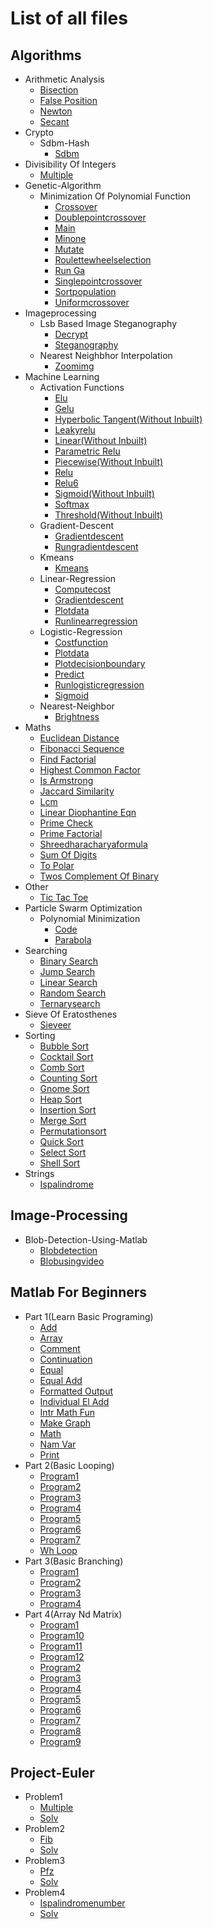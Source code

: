 # List of all files

## Algorithms
  * Arithmetic Analysis
    * [Bisection](https://github.com/TheAlgorithms/MATLAB-Octave/blob/master/algorithms/arithmetic_analysis/bisection.m)
    * [False Position](https://github.com/TheAlgorithms/MATLAB-Octave/blob/master/algorithms/arithmetic_analysis/false_position.m)
    * [Newton](https://github.com/TheAlgorithms/MATLAB-Octave/blob/master/algorithms/arithmetic_analysis/newton.m)
    * [Secant](https://github.com/TheAlgorithms/MATLAB-Octave/blob/master/algorithms/arithmetic_analysis/secant.m)
  * Crypto
    * Sdbm-Hash
      * [Sdbm](https://github.com/TheAlgorithms/MATLAB-Octave/blob/master/algorithms/crypto/sdbm-hash/sdbm.m)
  * Divisibility Of Integers
    * [Multiple](https://github.com/TheAlgorithms/MATLAB-Octave/blob/master/algorithms/Divisibility_of_integers/multiple.m)
  * Genetic-Algorithm
    * Minimization Of Polynomial Function
      * [Crossover](https://github.com/TheAlgorithms/MATLAB-Octave/blob/master/algorithms/Genetic-Algorithm/Minimization%20of%20polynomial%20function/Crossover.m)
      * [Doublepointcrossover](https://github.com/TheAlgorithms/MATLAB-Octave/blob/master/algorithms/Genetic-Algorithm/Minimization%20of%20polynomial%20function/DoublePointCrossover.m)
      * [Main](https://github.com/TheAlgorithms/MATLAB-Octave/blob/master/algorithms/Genetic-Algorithm/Minimization%20of%20polynomial%20function/main.m)
      * [Minone](https://github.com/TheAlgorithms/MATLAB-Octave/blob/master/algorithms/Genetic-Algorithm/Minimization%20of%20polynomial%20function/minone.m)
      * [Mutate](https://github.com/TheAlgorithms/MATLAB-Octave/blob/master/algorithms/Genetic-Algorithm/Minimization%20of%20polynomial%20function/Mutate.m)
      * [Roulettewheelselection](https://github.com/TheAlgorithms/MATLAB-Octave/blob/master/algorithms/Genetic-Algorithm/Minimization%20of%20polynomial%20function/RouletteWheelSelection.m)
      * [Run Ga](https://github.com/TheAlgorithms/MATLAB-Octave/blob/master/algorithms/Genetic-Algorithm/Minimization%20of%20polynomial%20function/Run_GA.m)
      * [Singlepointcrossover](https://github.com/TheAlgorithms/MATLAB-Octave/blob/master/algorithms/Genetic-Algorithm/Minimization%20of%20polynomial%20function/SinglePointCrossover.m)
      * [Sortpopulation](https://github.com/TheAlgorithms/MATLAB-Octave/blob/master/algorithms/Genetic-Algorithm/Minimization%20of%20polynomial%20function/SortPopulation.m)
      * [Uniformcrossover](https://github.com/TheAlgorithms/MATLAB-Octave/blob/master/algorithms/Genetic-Algorithm/Minimization%20of%20polynomial%20function/UniformCrossover.m)
  * Imageprocessing
    * Lsb Based Image Steganography
      * [Decrypt](https://github.com/TheAlgorithms/MATLAB-Octave/blob/master/algorithms/ImageProcessing/LSB%20based%20Image%20Steganography/decrypt.m)
      * [Steganography](https://github.com/TheAlgorithms/MATLAB-Octave/blob/master/algorithms/ImageProcessing/LSB%20based%20Image%20Steganography/steganography.m)
    * Nearest Neighbhor Interpolation
      * [Zoomimg](https://github.com/TheAlgorithms/MATLAB-Octave/blob/master/algorithms/ImageProcessing/Nearest%20Neighbhor%20Interpolation/zoomimg.m)
  * Machine Learning
    * Activation Functions
      * [Elu](https://github.com/TheAlgorithms/MATLAB-Octave/blob/master/algorithms/machine_learning/Activation%20Functions/ELU.m)
      * [Gelu](https://github.com/TheAlgorithms/MATLAB-Octave/blob/master/algorithms/machine_learning/Activation%20Functions/GELU.m)
      * [Hyperbolic Tangent(Without Inbuilt)](https://github.com/TheAlgorithms/MATLAB-Octave/blob/master/algorithms/machine_learning/Activation%20Functions/Hyperbolic_tangent(without%20inbuilt).m)
      * [Leakyrelu](https://github.com/TheAlgorithms/MATLAB-Octave/blob/master/algorithms/machine_learning/Activation%20Functions/LeakyReLU.m)
      * [Linear(Without Inbuilt)](https://github.com/TheAlgorithms/MATLAB-Octave/blob/master/algorithms/machine_learning/Activation%20Functions/Linear(without%20inbuilt).m)
      * [Parametric Relu](https://github.com/TheAlgorithms/MATLAB-Octave/blob/master/algorithms/machine_learning/Activation%20Functions/Parametric_ReLU.m)
      * [Piecewise(Without Inbuilt)](https://github.com/TheAlgorithms/MATLAB-Octave/blob/master/algorithms/machine_learning/Activation%20Functions/Piecewise(without%20inbuilt).m)
      * [Relu](https://github.com/TheAlgorithms/MATLAB-Octave/blob/master/algorithms/machine_learning/Activation%20Functions/ReLU.m)
      * [Relu6](https://github.com/TheAlgorithms/MATLAB-Octave/blob/master/algorithms/machine_learning/Activation%20Functions/ReLU6.m)
      * [Sigmoid(Without Inbuilt)](https://github.com/TheAlgorithms/MATLAB-Octave/blob/master/algorithms/machine_learning/Activation%20Functions/Sigmoid(without%20inbuilt).m)
      * [Softmax](https://github.com/TheAlgorithms/MATLAB-Octave/blob/master/algorithms/machine_learning/Activation%20Functions/Softmax.m)
      * [Threshold(Without Inbuilt)](https://github.com/TheAlgorithms/MATLAB-Octave/blob/master/algorithms/machine_learning/Activation%20Functions/Threshold(without%20inbuilt).m)
    * Gradient-Descent
      * [Gradientdescent](https://github.com/TheAlgorithms/MATLAB-Octave/blob/master/algorithms/machine_learning/Gradient-Descent/gradientdescent.m)
      * [Rungradientdescent](https://github.com/TheAlgorithms/MATLAB-Octave/blob/master/algorithms/machine_learning/Gradient-Descent/runGradientDescent.m)
    * Kmeans
      * [Kmeans](https://github.com/TheAlgorithms/MATLAB-Octave/blob/master/algorithms/machine_learning/kmeans/kmeans.m)
    * Linear-Regression
      * [Computecost](https://github.com/TheAlgorithms/MATLAB-Octave/blob/master/algorithms/machine_learning/Linear-Regression/computecost.m)
      * [Gradientdescent](https://github.com/TheAlgorithms/MATLAB-Octave/blob/master/algorithms/machine_learning/Linear-Regression/gradientdescent.m)
      * [Plotdata](https://github.com/TheAlgorithms/MATLAB-Octave/blob/master/algorithms/machine_learning/Linear-Regression/plotdata.m)
      * [Runlinearregression](https://github.com/TheAlgorithms/MATLAB-Octave/blob/master/algorithms/machine_learning/Linear-Regression/runLinearRegression.m)
    * Logistic-Regression
      * [Costfunction](https://github.com/TheAlgorithms/MATLAB-Octave/blob/master/algorithms/machine_learning/Logistic-Regression/costfunction.m)
      * [Plotdata](https://github.com/TheAlgorithms/MATLAB-Octave/blob/master/algorithms/machine_learning/Logistic-Regression/plotdata.m)
      * [Plotdecisionboundary](https://github.com/TheAlgorithms/MATLAB-Octave/blob/master/algorithms/machine_learning/Logistic-Regression/plotdecisionboundary.m)
      * [Predict](https://github.com/TheAlgorithms/MATLAB-Octave/blob/master/algorithms/machine_learning/Logistic-Regression/Predict.m)
      * [Runlogisticregression](https://github.com/TheAlgorithms/MATLAB-Octave/blob/master/algorithms/machine_learning/Logistic-Regression/runLogisticRegression.m)
      * [Sigmoid](https://github.com/TheAlgorithms/MATLAB-Octave/blob/master/algorithms/machine_learning/Logistic-Regression/Sigmoid.m)
    * Nearest-Neighbor
      * [Brightness](https://github.com/TheAlgorithms/MATLAB-Octave/blob/master/algorithms/machine_learning/Nearest-Neighbor/brightness.m)
  * Maths
    * [Euclidean Distance](https://github.com/TheAlgorithms/MATLAB-Octave/blob/master/algorithms/maths/euclidean_distance.m)
    * [Fibonacci Sequence](https://github.com/TheAlgorithms/MATLAB-Octave/blob/master/algorithms/maths/fibonacci_sequence.m)
    * [Find Factorial](https://github.com/TheAlgorithms/MATLAB-Octave/blob/master/algorithms/maths/find_factorial.m)
    * [Highest Common Factor](https://github.com/TheAlgorithms/MATLAB-Octave/blob/master/algorithms/maths/highest_common_factor.m)
    * [Is Armstrong](https://github.com/TheAlgorithms/MATLAB-Octave/blob/master/algorithms/maths/is_armstrong.m)
    * [Jaccard Similarity](https://github.com/TheAlgorithms/MATLAB-Octave/blob/master/algorithms/maths/jaccard_similarity.m)
    * [Lcm](https://github.com/TheAlgorithms/MATLAB-Octave/blob/master/algorithms/maths/lcm.m)
    * [Linear Diophantine Eqn](https://github.com/TheAlgorithms/MATLAB-Octave/blob/master/algorithms/maths/linear_diophantine_eqn.m)
    * [Prime Check](https://github.com/TheAlgorithms/MATLAB-Octave/blob/master/algorithms/maths/prime_check.m)
    * [Prime Factorial](https://github.com/TheAlgorithms/MATLAB-Octave/blob/master/algorithms/maths/prime_factorial.m)
    * [Shreedharacharyaformula](https://github.com/TheAlgorithms/MATLAB-Octave/blob/master/algorithms/maths/shreeDharacharyaFormula.m)
    * [Sum Of Digits](https://github.com/TheAlgorithms/MATLAB-Octave/blob/master/algorithms/maths/sum_of_digits.m)
    * [To Polar](https://github.com/TheAlgorithms/MATLAB-Octave/blob/master/algorithms/maths/to_polar.m)
    * [Twos Complement Of Binary](https://github.com/TheAlgorithms/MATLAB-Octave/blob/master/algorithms/maths/twos_complement_of_binary.m)
  * Other
    * [Tic Tac Toe](https://github.com/TheAlgorithms/MATLAB-Octave/blob/master/algorithms/other/tic_tac_toe.m)
  * Particle Swarm Optimization
    * Polynomial Minimization
      * [Code](https://github.com/TheAlgorithms/MATLAB-Octave/blob/master/algorithms/Particle_Swarm_Optimization/Polynomial%20Minimization/code.m)
      * [Parabola](https://github.com/TheAlgorithms/MATLAB-Octave/blob/master/algorithms/Particle_Swarm_Optimization/Polynomial%20Minimization/Parabola.m)
  * Searching
    * [Binary Search](https://github.com/TheAlgorithms/MATLAB-Octave/blob/master/algorithms/Searching/binary_search.m)
    * [Jump Search](https://github.com/TheAlgorithms/MATLAB-Octave/blob/master/algorithms/Searching/jump_search.m)
    * [Linear Search](https://github.com/TheAlgorithms/MATLAB-Octave/blob/master/algorithms/Searching/linear_search.m)
    * [Random Search](https://github.com/TheAlgorithms/MATLAB-Octave/blob/master/algorithms/Searching/random_search.m)
    * [Ternarysearch](https://github.com/TheAlgorithms/MATLAB-Octave/blob/master/algorithms/Searching/ternarySearch.m)
  * Sieve Of Eratosthenes
    * [Sieveer](https://github.com/TheAlgorithms/MATLAB-Octave/blob/master/algorithms/Sieve_of_Eratosthenes/sieveER.m)
  * Sorting
    * [Bubble Sort](https://github.com/TheAlgorithms/MATLAB-Octave/blob/master/algorithms/sorting/bubble_sort.m)
    * [Cocktail Sort](https://github.com/TheAlgorithms/MATLAB-Octave/blob/master/algorithms/sorting/cocktail_sort.m)
    * [Comb Sort](https://github.com/TheAlgorithms/MATLAB-Octave/blob/master/algorithms/sorting/comb_sort.m)
    * [Counting Sort](https://github.com/TheAlgorithms/MATLAB-Octave/blob/master/algorithms/sorting/counting_sort.m)
    * [Gnome Sort](https://github.com/TheAlgorithms/MATLAB-Octave/blob/master/algorithms/sorting/gnome_sort.m)
    * [Heap Sort](https://github.com/TheAlgorithms/MATLAB-Octave/blob/master/algorithms/sorting/heap_sort.m)
    * [Insertion Sort](https://github.com/TheAlgorithms/MATLAB-Octave/blob/master/algorithms/sorting/insertion_sort.m)
    * [Merge Sort](https://github.com/TheAlgorithms/MATLAB-Octave/blob/master/algorithms/sorting/merge_sort.m)
    * [Permutationsort](https://github.com/TheAlgorithms/MATLAB-Octave/blob/master/algorithms/sorting/permutationSort.m)
    * [Quick Sort](https://github.com/TheAlgorithms/MATLAB-Octave/blob/master/algorithms/sorting/quick_sort.m)
    * [Select Sort](https://github.com/TheAlgorithms/MATLAB-Octave/blob/master/algorithms/sorting/select_sort.m)
    * [Shell Sort](https://github.com/TheAlgorithms/MATLAB-Octave/blob/master/algorithms/sorting/shell_sort.m)
  * Strings
    * [Ispalindrome](https://github.com/TheAlgorithms/MATLAB-Octave/blob/master/algorithms/Strings/isPalindrome.m)

## Image-Processing
  * Blob-Detection-Using-Matlab
    * [Blobdetection](https://github.com/TheAlgorithms/MATLAB-Octave/blob/master/image-processing/Blob-detection-using-Matlab/blobDetection.m)
    * [Blobusingvideo](https://github.com/TheAlgorithms/MATLAB-Octave/blob/master/image-processing/Blob-detection-using-Matlab/BlobUsingVideo.m)

## Matlab For Beginners
  * Part 1(Learn Basic Programing)
    * [Add](https://github.com/TheAlgorithms/MATLAB-Octave/blob/master/matlab_for_beginners/part_1(learn_basic_programing)/add.m)
    * [Array](https://github.com/TheAlgorithms/MATLAB-Octave/blob/master/matlab_for_beginners/part_1(learn_basic_programing)/array.m)
    * [Comment](https://github.com/TheAlgorithms/MATLAB-Octave/blob/master/matlab_for_beginners/part_1(learn_basic_programing)/comment.m)
    * [Continuation](https://github.com/TheAlgorithms/MATLAB-Octave/blob/master/matlab_for_beginners/part_1(learn_basic_programing)/continuation.m)
    * [Equal](https://github.com/TheAlgorithms/MATLAB-Octave/blob/master/matlab_for_beginners/part_1(learn_basic_programing)/equal.m)
    * [Equal Add](https://github.com/TheAlgorithms/MATLAB-Octave/blob/master/matlab_for_beginners/part_1(learn_basic_programing)/equal_add.m)
    * [Formatted Output](https://github.com/TheAlgorithms/MATLAB-Octave/blob/master/matlab_for_beginners/part_1(learn_basic_programing)/formatted_output.m)
    * [Individual El Add](https://github.com/TheAlgorithms/MATLAB-Octave/blob/master/matlab_for_beginners/part_1(learn_basic_programing)/individual_eL_add.m)
    * [Intr Math Fun](https://github.com/TheAlgorithms/MATLAB-Octave/blob/master/matlab_for_beginners/part_1(learn_basic_programing)/intr_math_fun.m)
    * [Make Graph](https://github.com/TheAlgorithms/MATLAB-Octave/blob/master/matlab_for_beginners/part_1(learn_basic_programing)/make_graph.m)
    * [Math](https://github.com/TheAlgorithms/MATLAB-Octave/blob/master/matlab_for_beginners/part_1(learn_basic_programing)/math.m)
    * [Nam Var](https://github.com/TheAlgorithms/MATLAB-Octave/blob/master/matlab_for_beginners/part_1(learn_basic_programing)/nam_var.m)
    * [Print](https://github.com/TheAlgorithms/MATLAB-Octave/blob/master/matlab_for_beginners/part_1(learn_basic_programing)/print.m)
  * Part 2(Basic Looping)
    * [Program1](https://github.com/TheAlgorithms/MATLAB-Octave/blob/master/matlab_for_beginners/part_2(basic_looping)/program1.m)
    * [Program2](https://github.com/TheAlgorithms/MATLAB-Octave/blob/master/matlab_for_beginners/part_2(basic_looping)/program2.m)
    * [Program3](https://github.com/TheAlgorithms/MATLAB-Octave/blob/master/matlab_for_beginners/part_2(basic_looping)/program3.m)
    * [Program4](https://github.com/TheAlgorithms/MATLAB-Octave/blob/master/matlab_for_beginners/part_2(basic_looping)/program4.m)
    * [Program5](https://github.com/TheAlgorithms/MATLAB-Octave/blob/master/matlab_for_beginners/part_2(basic_looping)/program5.m)
    * [Program6](https://github.com/TheAlgorithms/MATLAB-Octave/blob/master/matlab_for_beginners/part_2(basic_looping)/program6.m)
    * [Program7](https://github.com/TheAlgorithms/MATLAB-Octave/blob/master/matlab_for_beginners/part_2(basic_looping)/program7.m)
    * [Wh Loop](https://github.com/TheAlgorithms/MATLAB-Octave/blob/master/matlab_for_beginners/part_2(basic_looping)/wh_loop.m)
  * Part 3(Basic Branching)
    * [Program1](https://github.com/TheAlgorithms/MATLAB-Octave/blob/master/matlab_for_beginners/part_3(basic_branching)/program1.m)
    * [Program2](https://github.com/TheAlgorithms/MATLAB-Octave/blob/master/matlab_for_beginners/part_3(basic_branching)/program2.m)
    * [Program3](https://github.com/TheAlgorithms/MATLAB-Octave/blob/master/matlab_for_beginners/part_3(basic_branching)/program3.m)
    * [Program4](https://github.com/TheAlgorithms/MATLAB-Octave/blob/master/matlab_for_beginners/part_3(basic_branching)/program4.m)
  * Part 4(Array Nd Matrix)
    * [Program1](https://github.com/TheAlgorithms/MATLAB-Octave/blob/master/matlab_for_beginners/part_4(array_nd_matrix)/program1.m)
    * [Program10](https://github.com/TheAlgorithms/MATLAB-Octave/blob/master/matlab_for_beginners/part_4(array_nd_matrix)/program10.m)
    * [Program11](https://github.com/TheAlgorithms/MATLAB-Octave/blob/master/matlab_for_beginners/part_4(array_nd_matrix)/program11.m)
    * [Program12](https://github.com/TheAlgorithms/MATLAB-Octave/blob/master/matlab_for_beginners/part_4(array_nd_matrix)/program12.m)
    * [Program2](https://github.com/TheAlgorithms/MATLAB-Octave/blob/master/matlab_for_beginners/part_4(array_nd_matrix)/program2.m)
    * [Program3](https://github.com/TheAlgorithms/MATLAB-Octave/blob/master/matlab_for_beginners/part_4(array_nd_matrix)/program3.m)
    * [Program4](https://github.com/TheAlgorithms/MATLAB-Octave/blob/master/matlab_for_beginners/part_4(array_nd_matrix)/program4.m)
    * [Program5](https://github.com/TheAlgorithms/MATLAB-Octave/blob/master/matlab_for_beginners/part_4(array_nd_matrix)/program5.m)
    * [Program6](https://github.com/TheAlgorithms/MATLAB-Octave/blob/master/matlab_for_beginners/part_4(array_nd_matrix)/program6.m)
    * [Program7](https://github.com/TheAlgorithms/MATLAB-Octave/blob/master/matlab_for_beginners/part_4(array_nd_matrix)/program7.m)
    * [Program8](https://github.com/TheAlgorithms/MATLAB-Octave/blob/master/matlab_for_beginners/part_4(array_nd_matrix)/program8.m)
    * [Program9](https://github.com/TheAlgorithms/MATLAB-Octave/blob/master/matlab_for_beginners/part_4(array_nd_matrix)/program9.m)

## Project-Euler
  * Problem1
    * [Multiple](https://github.com/TheAlgorithms/MATLAB-Octave/blob/master/project-euler/Problem1/multiple.m)
    * [Solv](https://github.com/TheAlgorithms/MATLAB-Octave/blob/master/project-euler/Problem1/solv.m)
  * Problem2
    * [Fib](https://github.com/TheAlgorithms/MATLAB-Octave/blob/master/project-euler/Problem2/fib.m)
    * [Solv](https://github.com/TheAlgorithms/MATLAB-Octave/blob/master/project-euler/Problem2/solv.m)
  * Problem3
    * [Pfz](https://github.com/TheAlgorithms/MATLAB-Octave/blob/master/project-euler/Problem3/pfz.m)
    * [Solv](https://github.com/TheAlgorithms/MATLAB-Octave/blob/master/project-euler/Problem3/solv.m)
  * Problem4
    * [Ispalindromenumber](https://github.com/TheAlgorithms/MATLAB-Octave/blob/master/project-euler/Problem4/isPalindromeNumber.m)
    * [Solv](https://github.com/TheAlgorithms/MATLAB-Octave/blob/master/project-euler/Problem4/solv.m)
